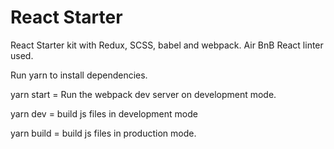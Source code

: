 # React Starter
React Starter kit with Redux, SCSS, babel and webpack.
Air BnB React linter used.

Run yarn to install dependencies.

yarn start = Run the webpack dev server on development mode.

yarn dev = build js files in development mode

yarn build = build js files in production mode.

